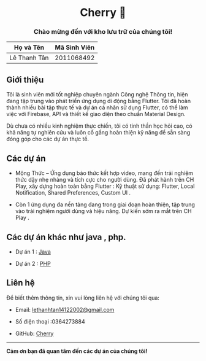<div align="center">

# Cherry :cherries:

### Chào mừng đến với kho lưu trữ của chúng tôi!

</div>

| Họ và Tên          | Mã Sinh Viên |
| ------------------ | ------------ |
| Lê Thanh Tân       | 2011068492   |


## Giới thiệu


Tôi là sinh viên mới tốt nghiệp chuyên ngành Công nghệ Thông tin, hiện đang tập trung vào phát triển ứng dụng di động bằng Flutter. Tôi đã hoàn thành nhiều bài tập thực tế và dự án cá nhân sử dụng Flutter, có thể làm việc với Firebase, API và thiết kế giao diện theo chuẩn Material Design.

Dù chưa có nhiều kinh nghiệm thực chiến, tôi có tinh thần học hỏi cao, có khả năng tự nghiên cứu và luôn cố gắng hoàn thiện kỹ năng để sẵn sàng đóng góp cho các dự án thực tế.

## Các dự án 

* Mộng Thức – Ứng dụng báo thức kết hợp video, mang đến trải nghiệm thức dậy nhẹ nhàng và tích cực cho người dùng. Đã phát hành trên CH Play, xây dựng hoàn toàn bằng Flutter :
Kỹ thuật sử dụng: Flutter, Local Notification, Shared Preferences, Custom UI .

* Còn 1 ứng dụng đa nền tảng đang trong giai đoạn hoàn thiện, tập trung vào trải nghiệm người dùng và hiệu năng. Dự kiến sớm ra mắt trên CH Play .

## Các dự án khác như java , php.

- Dự án 1 : [Java](https://github.com/lethanhtan14122002/Java/tree/master)

- Dự án 2 : [PHP](https://github.com/lethanhtan14122002/DA.PHP)

## Liên hệ

Để biết thêm thông tin, xin vui lòng liên hệ với chúng tôi qua:

- Email: lethanhtan14122002@gmail.com

- Số điện thoại :0364273884

- GitHub: [Cherry](https://github.com/lethanhtan14122002/JavaScrip)

---

**Cảm ơn bạn đã quan tâm đến các dự án của chúng tôi!**


